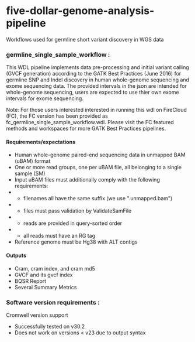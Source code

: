 # five-dollar-genome-analysis-pipeline
Workflows used for germline short variant discovery in WGS data
### germline_single_sample_workflow :
This WDL pipeline implements data pre-processing and initial variant calling (GVCF
generation) according to the GATK Best Practices (June 2016) for germline SNP and
Indel discovery in human whole-genome sequencing and exome sequencing data. The provided
intervals in the json are intended for whole-genome sequencing, users are expected to use
thier own exome intervals for exome sequencing. 

Note: For those users interested interested in running this wdl on FireCloud (FC), the FC
version has been provided as fc_germline_single_sample_workflow.wdl. Please visit the 
FC featured methods and workspaces for more GATK Best Practices pipelines.

#### Requirements/expectations
- Human whole-genome paired-end sequencing data in unmapped BAM (uBAM) format
- One or more read groups, one per uBAM file, all belonging to a single sample (SM)
- Input uBAM files must additionally comply with the following requirements:
- - filenames all have the same suffix (we use ".unmapped.bam")
- - files must pass validation by ValidateSamFile
- - reads are provided in query-sorted order
- - all reads must have an RG tag
- Reference genome must be Hg38 with ALT contigs
#### Outputs 
- Cram, cram index, and cram md5 
- GVCF and its gvcf index 
- BQSR Report
- Several Summary Metrics 

### Software version requirements :
Cromwell version support 
- Successfully tested on v30.2
- Does not work on versions < v23 due to output syntax
